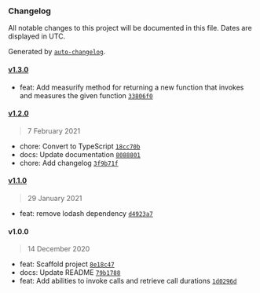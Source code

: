 ### Changelog

All notable changes to this project will be documented in this file. Dates are displayed in UTC.

Generated by [`auto-changelog`](https://github.com/CookPete/auto-changelog).

#### [v1.3.0](https://github.com/raymondtang310/call-duration-measurer/compare/v1.2.0...v1.3.0)

- feat: Add measurify method for returning a new function that invokes and measures the given function [`33806f0`](https://github.com/raymondtang310/call-duration-measurer/commit/33806f0d356917daddfe407b9310c021e8e68b4a)

#### [v1.2.0](https://github.com/raymondtang310/call-duration-measurer/compare/v1.1.0...v1.2.0)

> 7 February 2021

- chore: Convert to TypeScript [`18cc70b`](https://github.com/raymondtang310/call-duration-measurer/commit/18cc70b0695228887468fa57e32e0e1e28ab71ef)
- docs: Update documentation [`8088801`](https://github.com/raymondtang310/call-duration-measurer/commit/8088801b5cf7d936a00794fc12a58b1e28bdc624)
- chore: Add changelog [`3f9b71f`](https://github.com/raymondtang310/call-duration-measurer/commit/3f9b71fcfa6a4319988f12f7bdd20f52e3cf063a)

#### [v1.1.0](https://github.com/raymondtang310/call-duration-measurer/compare/v1.0.0...v1.1.0)

> 29 January 2021

- feat: remove lodash dependency [`d4923a7`](https://github.com/raymondtang310/call-duration-measurer/commit/d4923a7f822632303cff682669e5cd7a13cebce3)

#### v1.0.0

> 14 December 2020

- feat: Scaffold project [`8e18c47`](https://github.com/raymondtang310/call-duration-measurer/commit/8e18c471a45dc2f2c77a2b7308dd0bcfd37863bc)
- docs: Update README [`79b1788`](https://github.com/raymondtang310/call-duration-measurer/commit/79b1788857b59b3cecf8b79c137f5feb78b30a6a)
- feat: Add abilities to invoke calls and retrieve call durations [`1d0296d`](https://github.com/raymondtang310/call-duration-measurer/commit/1d0296d24072346c7d9176c5d5273cc31fea13c8)
